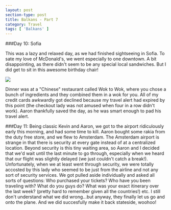 ```yaml
---
layout: post
section-type: post
title: Balkans - Part 7
category: Travel
tags: [ 'Balkans' ]
---
```

###Day 10: Sofia

This was a lazy and relaxed day, as we had finished sightseeing in Sofia.
To sate my love of McDonald's, we went especially to one downtown. A bit disappointing,
as there didn't seem to be any special local sandwiches. But I did get to sit in this awesome
birthday chair!

![](https://dl.dropboxusercontent.com/s/swelg25ybzxlli9/IMG_5448.JPG?dl=0)

Dinner was at a "Chinese" restaurant called Wok to Wok, where you chose a bunch of ingredients
and they combined them in a wok for you. All of my credit cards awkwardly got declined because
my travel alert had expired by this point (the checkout lady was not amused when four in a row
didn't work). Aaron thankfully saved the day, as he was smart enough to pad his travel
alert.

###Day 11:
Being classic Kevin and Aaron, we got to the airport ridiculously early this morning,
and had some time to kill.
Aaron bought some rakia from the duty free store, and we flew to Amsterdam.
The Amsterdam airport is strange in that there is security at every gate instead of at
a centralized location. Beyond security is this tiny waiting area, so Aaron and I decided
that we'd wait until the last minute to go through, especially when we heard that our flight was
slightly delayed (we just couldn't catch a break!). Unfortunately, when we at least went
through security, we were totally accosted by this lady who seemed to be just from the airline
and not any sort of security services.
We got pulled aside individually and asked all sorts of questions:
Who purchased your tickets? Who have you been traveling with? What do you guys do?
What was your exact itinerary over the last week?
(pretty hard to remember given all the countries!) etc.
I still don't understand what we did wrong...but anyway, they finally let us go and onto the plane.
And we did succesfully make it back stateside, woohoo!